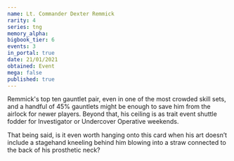 ```yaml
---
name: Lt. Commander Dexter Remmick
rarity: 4
series: tng
memory_alpha:
bigbook_tier: 6
events: 3
in_portal: true
date: 21/01/2021
obtained: Event
mega: false
published: true
---
```


Remmick's top ten gauntlet pair, even in one of the most crowded skill sets, and a handful of 45% gauntlets might be enough to save him from the airlock for newer players. Beyond that, his ceiling is as trait event shuttle fodder for Investigator or Undercover Operative weekends.

That being said, is it even worth hanging onto this card when his art doesn’t include a stagehand kneeling behind him blowing into a straw connected to the back of his prosthetic neck?
